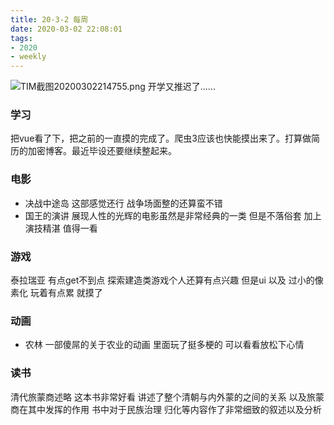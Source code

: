 ```yaml
---
title: 20-3-2 每周
date: 2020-03-02 22:08:01
tags:
- 2020 
- weekly
---
```

![TIM截图20200302214755.png](https://i.loli.net/2020/03/02/FHXsq42Z1aYvJLQ.png)
开学又推迟了......
<!-- more-->
### 学习
把vue看了下，把之前的一直摸的完成了。爬虫3应该也快能摸出来了。打算做简历的加密博客。最近毕设还要继续整起来。

### 电影
- 决战中途岛 这部感觉还行 战争场面整的还算蛮不错
- 国王的演讲 展现人性的光辉的电影虽然是非常经典的一类 但是不落俗套 加上演技精湛 值得一看

### 游戏
泰拉瑞亚 有点get不到点  探索建造类游戏个人还算有点兴趣 但是ui 以及 过小的像素化 玩着有点累 就摸了

### 动画
- 农林 一部傻屌的关于农业的动画 里面玩了挺多梗的 可以看看放松下心情

### 读书
清代旅蒙商述略 这本书非常好看  讲述了整个清朝与内外蒙的之间的关系 以及旅蒙商在其中发挥的作用
书中对于民族治理 归化等内容作了非常细致的叙述以及分析 <br>

